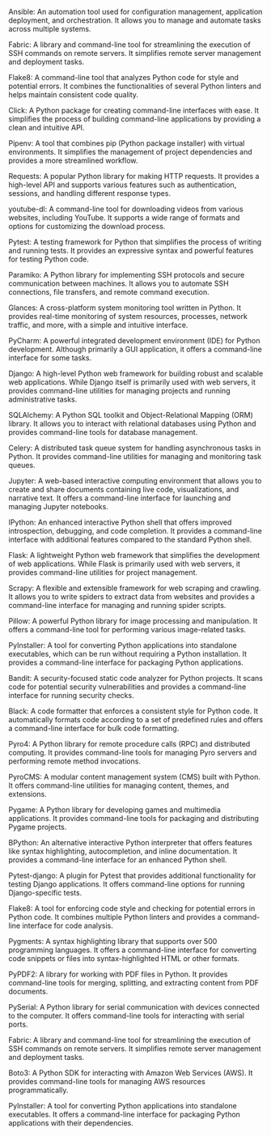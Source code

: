 Ansible: An automation tool used for configuration management, application deployment, and orchestration. It allows you to manage and automate tasks across multiple systems.

Fabric: A library and command-line tool for streamlining the execution of SSH commands on remote servers. It simplifies remote server management and deployment tasks.

Flake8: A command-line tool that analyzes Python code for style and potential errors. It combines the functionalities of several Python linters and helps maintain consistent code quality.

Click: A Python package for creating command-line interfaces with ease. It simplifies the process of building command-line applications by providing a clean and intuitive API.

Pipenv: A tool that combines pip (Python package installer) with virtual environments. It simplifies the management of project dependencies and provides a more streamlined workflow.

Requests: A popular Python library for making HTTP requests. It provides a high-level API and supports various features such as authentication, sessions, and handling different response types.

youtube-dl: A command-line tool for downloading videos from various websites, including YouTube. It supports a wide range of formats and options for customizing the download process.

Pytest: A testing framework for Python that simplifies the process of writing and running tests. It provides an expressive syntax and powerful features for testing Python code.

Paramiko: A Python library for implementing SSH protocols and secure communication between machines. It allows you to automate SSH connections, file transfers, and remote command execution.

Glances: A cross-platform system monitoring tool written in Python. It provides real-time monitoring of system resources, processes, network traffic, and more, with a simple and intuitive interface.

PyCharm: A powerful integrated development environment (IDE) for Python development. Although primarily a GUI application, it offers a command-line interface for some tasks.

Django: A high-level Python web framework for building robust and scalable web applications. While Django itself is primarily used with web servers, it provides command-line utilities for managing projects and running administrative tasks.

SQLAlchemy: A Python SQL toolkit and Object-Relational Mapping (ORM) library. It allows you to interact with relational databases using Python and provides command-line tools for database management.

Celery: A distributed task queue system for handling asynchronous tasks in Python. It provides command-line utilities for managing and monitoring task queues.

Jupyter: A web-based interactive computing environment that allows you to create and share documents containing live code, visualizations, and narrative text. It offers a command-line interface for launching and managing Jupyter notebooks.

IPython: An enhanced interactive Python shell that offers improved introspection, debugging, and code completion. It provides a command-line interface with additional features compared to the standard Python shell.

Flask: A lightweight Python web framework that simplifies the development of web applications. While Flask is primarily used with web servers, it provides command-line utilities for project management.

Scrapy: A flexible and extensible framework for web scraping and crawling. It allows you to write spiders to extract data from websites and provides a command-line interface for managing and running spider scripts.

Pillow: A powerful Python library for image processing and manipulation. It offers a command-line tool for performing various image-related tasks.

PyInstaller: A tool for converting Python applications into standalone executables, which can be run without requiring a Python installation. It provides a command-line interface for packaging Python applications.

Bandit: A security-focused static code analyzer for Python projects. It scans code for potential security vulnerabilities and provides a command-line interface for running security checks.

Black: A code formatter that enforces a consistent style for Python code. It automatically formats code according to a set of predefined rules and offers a command-line interface for bulk code formatting.

Pyro4: A Python library for remote procedure calls (RPC) and distributed computing. It provides command-line tools for managing Pyro servers and performing remote method invocations.

PyroCMS: A modular content management system (CMS) built with Python. It offers command-line utilities for managing content, themes, and extensions.

Pygame: A Python library for developing games and multimedia applications. It provides command-line tools for packaging and distributing Pygame projects.

BPython: An alternative interactive Python interpreter that offers features like syntax highlighting, autocompletion, and inline documentation. It provides a command-line interface for an enhanced Python shell.

Pytest-django: A plugin for Pytest that provides additional functionality for testing Django applications. It offers command-line options for running Django-specific tests.

Flake8: A tool for enforcing code style and checking for potential errors in Python code. It combines multiple Python linters and provides a command-line interface for code analysis.

Pygments: A syntax highlighting library that supports over 500 programming languages. It offers a command-line interface for converting code snippets or files into syntax-highlighted HTML or other formats.

PyPDF2: A library for working with PDF files in Python. It provides command-line tools for merging, splitting, and extracting content from PDF documents.

PySerial: A Python library for serial communication with devices connected to the computer. It offers command-line tools for interacting with serial ports.

Fabric: A library and command-line tool for streamlining the execution of SSH commands on remote servers. It simplifies remote server management and deployment tasks.

Boto3: A Python SDK for interacting with Amazon Web Services (AWS). It provides command-line tools for managing AWS resources programmatically.

PyInstaller: A tool for converting Python applications into standalone executables. It offers a command-line interface for packaging Python applications with their dependencies.